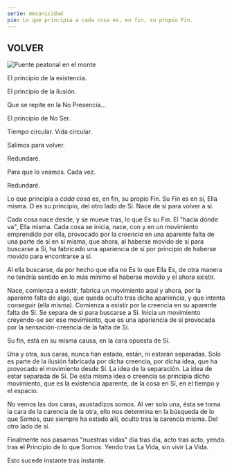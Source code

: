 ```yaml
---
serie: mecanicidad
pie: Lo que principia a cada cosa es, en fin, su propio Fin.
---
```


## VOLVER

![Puente peatonal en el monte](/foto/10982417_10206346454041673_8002235436671034592_o.webp)

El principio de la existencia.

El principio de la ilusión.

Que se repite en la No Presencia…

El principio de No Ser.

Tiempo circular. Vida circular.

Salimos para volver.

Redundaré.

Para que lo veamos. Cada vez.

Redundaré.

Lo que principia a _cada cosa_ es, en fin, su propio Fin. Su Fin es en sí, Ella misma. O es su principio, del otro lado de Sí. Nace de sí para volver a sí.

Cada cosa nace desde, y se mueve tras, lo que Es su Fin. El "hacia dónde va", Ella misma.
Cada cosa se inicia, nace, con y en un  movimiento  emprendido por ella,  provocado por la _creencia_ en una aparente falta de una parte de sí en sí misma, que ahora, al haberse movido de sí para buscarse a Sí, ha fabricado una apariencia de sí por principio de haberse movido para encontrarse a sí.

Al ella buscarse, da por hecho que ella no Es lo que Ella Es, de otra manera no tendría sentido en lo más mínimo el haberse movido y el ahora existir.

Nace, comienza a existir, fabrica un movimiento aquí y ahora, por la aparente falta de algo, que queda oculto tras dicha apariencia, y que intenta conseguir (ella misma). Comienza a existir por la creencia en su aparente falta de Sí. Se separa de sí para buscarse a Sí. Inicia un movimiento creyendo-se ser ese movimiento, que es una apariencia de sí provocada por la sensación-creencia de la falta de Sí.

Su fin, está en su misma causa, en la cara opuesta de Sí.

Una y otra, sus caras, nunca han estado, están, ni estarán separadas. Solo es parte de la ilusión fabricada por dicha creencia, por dicha idea, que ha provocado el movimiento desde Sí. La idea de la separación. La idea de estar separada de Sí. De esta misma idea o creencia se principia dicho movimiento, que es la existencia aparente, de la cosa en Sí, en el tiempo y el espacio.

No vemos las dos caras, asustadizos somos. Al ver solo una, ésta se torna la cara de la carencia de la otra, ello nos determina en la búsqueda de lo que Somos, que siempre ha estado allí, oculto tras la carencia misma. Del otro lado de sí.

Finalmente nos pasamos "nuestras vidas" día tras día, acto tras acto, yendo tras el Principio de lo que Somos. Yendo tras La Vida, sin vivir La Vida.

Esto sucede instante tras instante.
